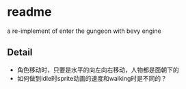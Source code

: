 # readme

a re-implement of enter the gungeon with bevy engine

## Detail

- 角色移动时，只要是水平的向左向右移动，人物都是面朝下的
- 如何做到idle时sprite动画的速度和walking时是不同的？